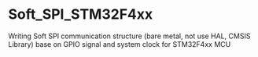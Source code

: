 # Soft_SPI_STM32F4xx
Writing Soft SPI communication structure (bare metal, not use HAL, CMSIS Library) base on GPIO signal and system clock for STM32F4xx MCU
